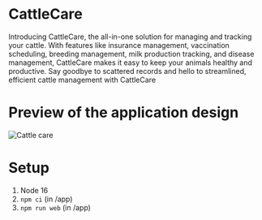 # CattleCare

Introducing CattleCare, the all-in-one solution for managing and tracking your cattle. With features like insurance management, vaccination scheduling, breeding management, milk production tracking, and disease management, CattleCare makes it easy to keep your animals healthy and productive. Say goodbye to scattered records and hello to streamlined, efficient cattle management with CattleCare



# Preview of the application design
![Cattle care](https://github.com/sarojregmi200/cattle-care/assets/94213188/f4c2822b-2064-4363-8e07-bd2021b2fb8b)

# Setup

1. Node 16
2. ```npm ci``` (in /app)
3. ```npm run web``` (in /app)